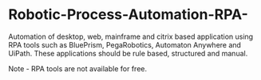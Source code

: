 # Robotic-Process-Automation-RPA-
Automation of desktop, web, mainframe and citrix based application using RPA tools such as BluePrism, PegaRobotics, Automaton Anywhere and UiPath.
These applications should be rule based, structured and manual.

Note - RPA tools are not available for free.

